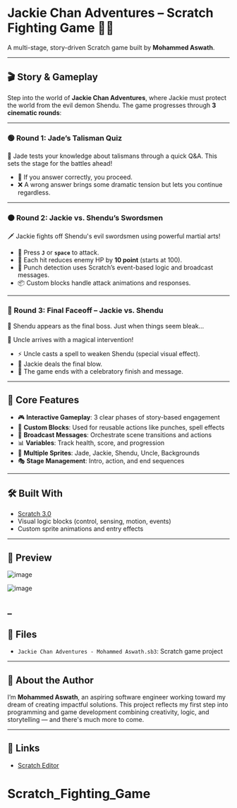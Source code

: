 # Jackie Chan Adventures – Scratch Fighting Game 🐉🥋

A multi-stage, story-driven Scratch game built by **Mohammed Aswath**.

---

## 🎬 Story & Gameplay

Step into the world of **Jackie Chan Adventures**, where Jackie must protect the world from the evil demon Shendu. The game progresses through **3 cinematic rounds**:

---

### 🟢 Round 1: Jade’s Talisman Quiz
💬 Jade tests your knowledge about talismans through a quick Q&A. This sets the stage for the battles ahead!

- 🧠 If you answer correctly, you proceed.
- ❌ A wrong answer brings some dramatic tension but lets you continue regardless.

---

### 🟠 Round 2: Jackie vs. Shendu’s Swordsmen
🗡️ Jackie fights off Shendu's evil swordsmen using powerful martial arts!

- 🔘 Press **`J`** or **`space`** to attack.
- 🔢 Each hit reduces enemy HP by **10 point** (starts at 100).
- 🎯 Punch detection uses Scratch’s event-based logic and broadcast messages.
- 📦 Custom blocks handle attack animations and responses.

---

### 🔴 Round 3: Final Faceoff – Jackie vs. Shendu
🐉 Shendu appears as the final boss. Just when things seem bleak...

🧙 Uncle arrives with a magical intervention!

- ⚡ Uncle casts a spell to weaken Shendu (special visual effect).
- 🥋 Jackie deals the final blow.
- 🎉 The game ends with a celebratory finish and message.

---

## 🧠 Core Features

- 🎮 **Interactive Gameplay**: 3 clear phases of story-based engagement
- 🧱 **Custom Blocks**: Used for reusable actions like punches, spell effects
- 📣 **Broadcast Messages**: Orchestrate scene transitions and actions
- 📊 **Variables**: Track health, score, and progression
- 🧍 **Multiple Sprites**: Jade, Jackie, Shendu, Uncle, Backgrounds
- 🎭 **Stage Management**: Intro, action, and end sequences

---

## 🛠️ Built With

- [Scratch 3.0](https://scratch.mit.edu)
- Visual logic blocks (control, sensing, motion, events)
- Custom sprite animations and entry effects

---

## 📸 Preview

![image](https://github.com/user-attachments/assets/d4019ac4-1dd0-45ec-bc47-44fe5048aeef)


![image](https://github.com/user-attachments/assets/2daf1c14-4fe1-4f10-91a8-45e8bc2161f6)



_
---


## 📁 Files

- `Jackie Chan Adventures - Mohammed Aswath.sb3`: Scratch game project

---

## 👤 About the Author


I’m **Mohammed Aswath**, an aspiring software engineer working toward my dream of creating impactful solutions. This project reflects my first step into programming and game development combining creativity, logic, and storytelling — and there's much more to come.

---


## 🔗 Links

- [Scratch Editor](https://scratch.mit.edu/projects/editor/)

# Scratch_Fighting_Game
